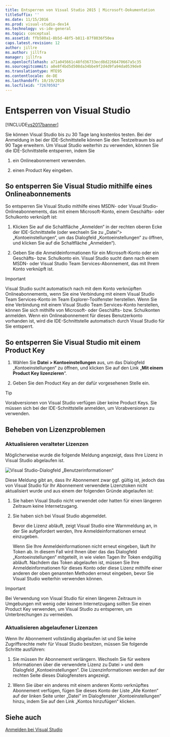```yaml
---
title: Entsperren von Visual Studio 2015 | Microsoft-Dokumentation
titleSuffix: ''
ms.date: 11/15/2016
ms.prod: visual-studio-dev14
ms.technology: vs-ide-general
ms.topic: conceptual
ms.assetid: ffb580a1-8b5d-48f5-b811-87f8036f50ea
caps.latest.revision: 12
author: jillre
ms.author: jillfra
manager: jillfra
ms.openlocfilehash: a71a045661c48fd36733ecd8d2266470667a5c35
ms.sourcegitcommit: a8e8f4bd5d508da34bbe9f2d4d9fa94da0539de0
ms.translationtype: MTE95
ms.contentlocale: de-DE
ms.lasthandoff: 10/19/2019
ms.locfileid: "72670592"
---
```

# <a name="how-to-unlock-visual-studio"></a>Entsperren von Visual Studio
[!INCLUDE[vs2017banner](../includes/vs2017banner.md)]

Sie können Visual Studio bis zu 30 Tage lang kostenlos testen. Bei der Anmeldung in bei der IDE-Schnittstelle können Sie den Testzeitraum bis auf 90 Tage erweitern. Um Visual Studio weiterhin zu verwenden, können Sie die IDE-Schnittstelle entsperren, indem Sie

1. ein Onlineabonnement verwenden.

2. einen Product Key eingeben.

## <a name="to-unlock-visual-studio-using-an-online-subscription"></a>So entsperren Sie Visual Studio mithilfe eines Onlineabonnements
 So entsperren Sie Visual Studio mithilfe eines MSDN- oder Visual Studio-Onlineabonnements, das mit einem Microsoft-Konto, einem Geschäfts- oder Schulkonto verknüpft ist:

1. Klicken Sie auf die Schaltfläche „Anmelden“ in der rechten oberen Ecke der IDE-Schnittstelle (oder wechseln Sie zu „Datei“> „Kontoeinstellungen“, um das Dialogfeld „Kontoeinstellungen“ zu öffnen, und klicken Sie auf die Schaltfläche „Anmelden“).

2. Geben Sie die Anmeldeinformationen für ein Microsoft-Konto oder ein Geschäfts- bzw. Schulkonto ein. Visual Studio sucht dann nach einem MSDN- oder Visual Studio Team Services-Abonnement, das mit Ihrem Konto verknüpft ist.

> [!IMPORTANT]
> Visual Studio sucht automatisch nach mit dem Konto verknüpften Onlineabonnements, wenn Sie eine Verbindung mit einem Visual Studio Team Services-Konto im Team Explorer-Toolfenster herstellen. Wenn Sie eine Verbindung mit einem Visual Studio Team Services-Konto herstellen, können Sie sich mithilfe von Microsoft- oder Geschäfts- bzw. Schulkonten anmelden. Wenn ein Onlineabonnement für dieses Benutzerkonto vorhanden ist, wird die IDE-Schnittstelle automatisch durch Visual Studio für Sie entsperrt.

## <a name="to-unlock-visual-studio-with-a-product-key"></a>So entsperren Sie Visual Studio mit einem Product Key

1. Wählen Sie **Datei > Kontoeinstellungen** aus, um das Dialogfeld „Kontoeinstellungen“ zu öffnen, und klicken Sie auf den Link „**Mit einem Product Key lizenzieren**“.

2. Geben Sie den Product Key an der dafür vorgesehenen Stelle ein.

> [!TIP]
> Vorabversionen von Visual Studio verfügen über keine Product Keys. Sie müssen sich bei der IDE-Schnittstelle anmelden, um Vorabversionen zu verwenden.

## <a name="addressing-license-problem-states"></a>Beheben von Lizenzproblemen

### <a name="updating-stale-licenses"></a>Aktualisieren veralteter Lizenzen
 Möglicherweise wurde die folgende Meldung angezeigt, dass Ihre Lizenz in Visual Studio abgelaufen ist.

 ![Visual Studio-Dialogfeld „Benutzerinformationen“](../ide/media/vs2013-userinfo.png "|::ref1::|")

 Diese Meldung gibt an, dass Ihr Abonnement zwar ggf. gültig ist, jedoch das von Visual Studio für Ihr Abonnement verwendete Lizenztoken nicht aktualisiert wurde und aus einem der folgenden Gründe abgelaufen ist:

1. Sie haben Visual Studio nicht verwendet oder hatten für einen längeren Zeitraum keine Internetzugang.

2. Sie haben sich bei Visual Studio abgemeldet.

   Bevor die Lizenz abläuft, zeigt Visual Studio eine Warnmeldung an, in der Sie aufgefordert werden, Ihre Anmeldeinformationen erneut einzugeben.

   Wenn Sie Ihre Anmeldeinformationen nicht erneut eingeben, läuft Ihr Token ab. In diesem Fall wird Ihnen über das das Dialogfeld „Kontoeinstellungen“ mitgeteilt, in wie vielen Tagen Ihr Token endgültig abläuft. Nachdem das Token abgelaufen ist, müssen Sie Ihre Anmeldeinformationen für dieses Konto oder diese Lizenz mithilfe einer anderen der oben genannten Methoden erneut eingeben, bevor Sie Visual Studio weiterhin verwenden können.

> [!IMPORTANT]
> Bei Verwendung von Visual Studio für einen längeren Zeitraum in Umgebungen mit wenig oder keinem Internetzugang sollten Sie einen Product Key verwenden, um Visual Studio zu entsperren, um Unterbrechungen zu vermeiden.

### <a name="updating-expired-licenses"></a>Aktualisieren abgelaufener Lizenzen
 Wenn Ihr Abonnement vollständig abgelaufen ist und Sie keine Zugriffsrechte mehr für Visual Studio besitzen, müssen Sie folgende Schritte ausführen:

1. Sie müssen Ihr Abonnement verlängern. Wechseln Sie für weitere Informationen über die verwendete Lizenz zu Datei > und dem Dialogfeld „Kontoeinstellungen“. Die Lizenzinformationen werden auf der rechten Seite dieses Dialogfensters angezeigt.

2. Wenn Sie über ein anderes mit einem anderen Konto verknüpftes Abonnement verfügen, fügen Sie dieses Konto der Liste „Alle Konten“ auf der linken Seite unter „Datei“ im Dialogfenster „Kontoeinstellungen“ hinzu, indem Sie auf den Link „Kontos hinzufügen“ klicken.

## <a name="see-also"></a>Siehe auch
 [Anmelden bei Visual Studio](../ide/signing-in-to-visual-studio.md)
